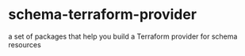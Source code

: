 # schema-terraform-provider

a set of packages that help you build a Terraform provider for schema resources
